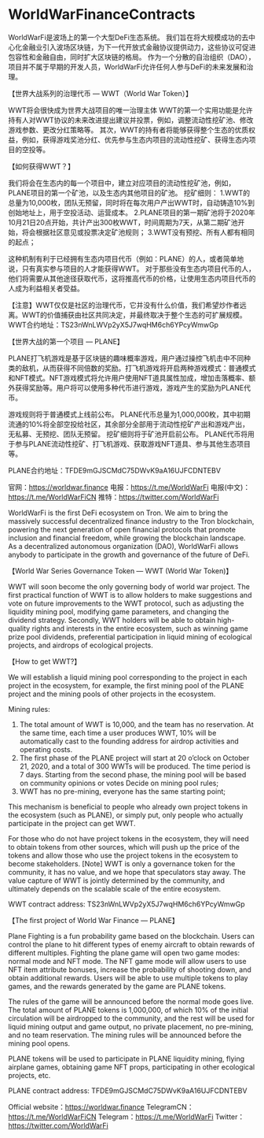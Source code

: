 # WorldWarFinanceContracts

WorldWarFi是波场上的第一个大型DeFi生态系统。 我们旨在将大规模成功的去中心化金融业引入波场区块链，为下一代开放式金融协议提供动力，这些协议可促进包容性和金融自由，同时扩大区块链的格局。 作为一个分散的自治组织（DAO），项目并不属于早期的开发人员，WorldWarFi允许任何人参与DeFi的未来发展和治理。

【世界大战系列的治理代币 — WWT（World War Token）】

WWT将会很快成为世界大战项目的唯一治理主体
WWT的第一个实用功能是允许持有人对WWT协议的未来改进提出建议并投票，例如，调整流动性挖矿池、修改游戏参数、更改分红策略等。
其次，WWT的持有者将能够获得整个生态的优质权益，例如，获得游戏奖池分红、优先参与生态内项目的流动性挖矿、获得生态内项目的空投等。

【如何获得WWT？】

我们将会在生态内的每一个项目中，建立对应项目的流动性挖矿池，例如，PLANE项目的第一个矿池，以及生态内其他项目的矿池。
挖矿细则：
1.WWT的总量为10,000枚，团队无预留，同时将在每次用户产出WWT时，自动铸造10%到创始地址上，用于空投活动、运营成本。
2.PLANE项目的第一期矿池将于2020年10月21日20点开始，共计产出300枚WWT，时间周期为7天，从第二期矿池开始，将会根据社区意见或投票决定矿池规则；
3.WWT没有预挖、所有人都有相同的起点；

这种机制有利于已经拥有生态内项目代币（例如：PLANE）的人，或者简单地说，只有真实参与项目的人才能获得WWT。
对于那些没有生态内项目代币的人，他们将需要从其他途径获取代币，这将推高代币的价格，让使用生态内项目代币的人成为利益相关者受益。

【注意】WWT仅仅是社区的治理代币，它并没有什么价值，我们希望炒作者远离。WWT的价值捕获由社区共同决定，并最终取决于整个生态的可扩展规模。
WWT合约地址：TS23nWnLWVp2yX5J7wqHM6ch6YPcyWmwGp

【世界大战的第一个项目 — PLANE】

PLANE打飞机游戏是基于区块链的趣味概率游戏，用户通过操控飞机击中不同种类的敌机，从而获得不同倍数的奖励。打飞机游戏将开启两种游戏模式：普通模式和NFT模式。NFT游戏模式将允许用户使用NFT道具属性加成，增加击落概率、额外获得奖励等。用户将可以使用多种代币进行游戏，游戏产生的奖励为PLANE代币。

游戏规则将于普通模式上线前公布。
PLANE代币总量为1,000,000枚，其中初期流通的10%将全部空投给社区，其余部分全部用于流动性挖矿产出和游戏产出，无私募、无预挖、团队无预留。
挖矿细则将于矿池开启前公布。
PLANE代币将用于参与PLANE流动性挖矿、打飞机游戏、获取游戏NFT道具、参与其他生态项目等。

PLANE合约地址：TFDE9mGJSCMdC75DWvK9aA16UJFCDNTEBV

官网：https://worldwar.finance
电报：https://t.me/WorldWarFi
电报(中文)：https://t.me/WorldWarFiCN
推特：https://twitter.com/WorldWarFi


WorldWarFi is the first DeFi ecosystem on Tron. We aim to bring the massively successful decentralized finance industry to the Tron blockchain, powering the next generation of open financial protocols that promote inclusion and financial freedom, while growing the blockchain landscape. As a decentralized autonomous organization (DAO), WorldWarFi allows anybody to participate in the growth and governance of the future of DeFi.

【World War Series Governance Token — WWT (World War Token)】

WWT will soon become the only governing body of world war project.
The first practical function of WWT is to allow holders to make suggestions and vote on future improvements to the WWT protocol, such as adjusting the liquidity mining pool, modifying game parameters, and changing the dividend strategy.
Secondly, WWT holders will be able to obtain high-quality rights and interests in the entire ecosystem, such as winning game prize pool dividends, preferential participation in liquid mining of ecological projects, and airdrops of ecological projects.

【How to get WWT?】

We will establish a liquid mining pool corresponding to the project in each project in the ecosystem, for example, the first mining pool of the PLANE project and the mining pools of other projects in the ecosystem.

Mining rules:
1. The total amount of WWT is 10,000, and the team has no reservation. At the same time, each time a user produces WWT, 10% will be automatically cast to the founding address for airdrop activities and operating costs.
2. The first phase of the PLANE project will start at 20 o’clock on October 21, 2020, and a total of 300 WWTs will be produced. The time period is 7 days. Starting from the second phase, the mining pool will be based on community opinions or votes Decide on mining pool rules;
3. WWT has no pre-mining, everyone has the same starting point;

This mechanism is beneficial to people who already own project tokens in the ecosystem (such as PLANE), or simply put, only people who actually participate in the project can get WWT.

For those who do not have project tokens in the ecosystem, they will need to obtain tokens from other sources, which will push up the price of the tokens and allow those who use the project tokens in the ecosystem to become stakeholders.
[Note] WWT is only a governance token for the community, it has no value, and we hope that speculators stay away. The value capture of WWT is jointly determined by the community, and ultimately depends on the scalable scale of the entire ecosystem.

WWT contract address: TS23nWnLWVp2yX5J7wqHM6ch6YPcyWmwGp

【The first project of World War Finance — PLANE】

Plane Fighting is a fun probability game based on the blockchain. Users can control the plane to hit different types of enemy aircraft to obtain rewards of different multiples. Fighting the plane game will open two game modes: normal mode and NFT mode. The NFT game mode will allow users to use NFT item attribute bonuses, increase the probability of shooting down, and obtain additional rewards. Users will be able to use multiple tokens to play games, and the rewards generated by the game are PLANE tokens.

The rules of the game will be announced before the normal mode goes live.
The total amount of PLANE tokens is 1,000,000, of which 10% of the initial circulation will be airdropped to the community, and the rest will be used for liquid mining output and game output, no private placement, no pre-mining, and no team reservation.
The mining rules will be announced before the mining pool opens.

PLANE tokens will be used to participate in PLANE liquidity mining, flying airplane games, obtaining game NFT props, participating in other ecological projects, etc.

PLANE contract address: TFDE9mGJSCMdC75DWvK9aA16UJFCDNTEBV


Official website：https://worldwar.finance
TelegramCN：https://t.me/WorldWarFiCN
Telegram：https://t.me/WorldWarFi
Twitter：https://twitter.com/WorldWarFi




